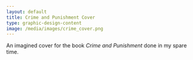 ```yaml
---
layout: default 
title: Crime and Punishment Cover
type: graphic-design-content
image: /media/images/crime_cover.png
---
```


An imagined cover for the book _Crime and Punishment_ done in my spare time.
